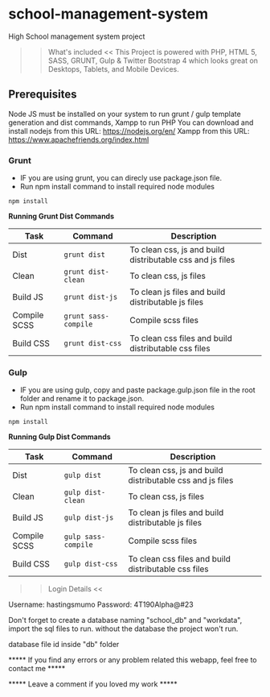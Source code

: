 # school-management-system
High School management system project

>> What's included <<
This Project is powered with PHP, HTML 5, SASS, GRUNT, Gulp & Twitter Bootstrap 4 which looks great on Desktops, Tablets, and Mobile Devices. 

## Prerequisites
Node JS must be installed on your system to run grunt / gulp template generation and dist commands, Xampp to run PHP
You can download and install nodejs from this URL: https://nodejs.org/en/ 
Xampp from this URL: https://www.apachefriends.org/index.html
 
 
 ### Grunt
- IF you are using grunt, you can direcly use package.json file.
- Run npm install command to install required node modules

```
npm install
```

**Running Grunt Dist Commands**

Task | Command | Description
--- | --- | ---
Dist|`grunt dist`|To clean css, js and build distributable css and js files
Clean|`grunt dist-clean`|To clean css, js files
Build JS | `grunt dist-js` |To clean js files and build distributable js files
Compile SCSS|`grunt sass-compile`|Compile scss files
Build CSS|`grunt dist-css`|To clean css files and build distributable css files


### Gulp
- IF you are using gulp, copy and paste package.gulp.json file in the root folder and rename it to package.json.
- Run npm install command to install required node modules

```
npm install
```

**Running Gulp Dist Commands**

Task | Command | Description
--- | --- | ---
Dist|`gulp dist`|To clean css, js and build distributable css and js files
Clean | `gulp dist-clean`|To clean css, js files
Build JS | `gulp dist-js` |To clean js files and build distributable js files
Compile SCSS | `gulp sass-compile` | Compile scss files
Build CSS | `gulp dist-css` |To clean css files and build distributable css files



>> Login Details <<

Username: hastingsmumo
Password: 4T190Alpha@#23


Don't forget to create a database naming "school_db" and "workdata", import the sql files to run.
without the database the project won't run.

database file id inside "db" folder

***** If you find any errors or any problem related this webapp, feel free to contact me *****  


***** Leave a comment if you loved my work *****




